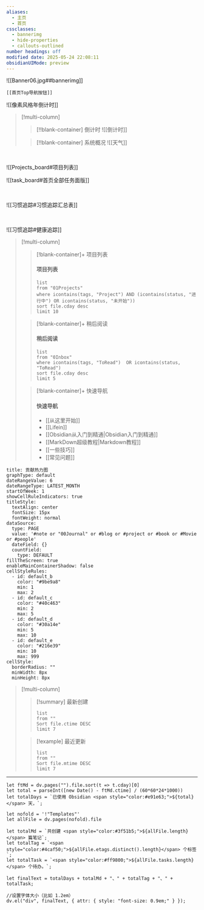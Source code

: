 ```yaml
---
aliases:
  - 主页
  - 首页
cssclasses:
  - bannerimg
  - hide-properties
  - callouts-outlined
number headings: off
modified date: 2025-05-24 22:08:11
obsidianUIMode: preview
---
```

![[Banner06.jpg##bannerimg]]
```meta-bind-embed
[[首页Top导航按钮]]
```

![[像素风格年倒计时]]
> [!multi-column]
> > [!!blank-container] 倒计时
>> ![[倒计时]]
>
>>[!!blank-container] 系统概况
>> ![[天气]]
>> 
>

<br>

![[Projects_board#项目列表]]


![[task_board#首页全部任务面版]]

<br>

![[习惯追踪#习惯追踪汇总表]]


<br>

![[习惯追踪#健康追踪]]

> [!multi-column]
>
>> [!blank-container]+ 项目列表
>> #### 项目列表
>> ```dataview
>> list
>> from "01Projects"
>> where icontains(tags, "Project") AND (icontains(status, "进行中") OR icontains(status, "未开始"))
>> sort file.cday desc
>> limit 10
>> ```
>
>> [!blank-container]+ 稍后阅读
>> #### 稍后阅读
>> ```dataview
>> list
>> from "0Inbox"
>> where icontains(tags, "ToRead")  OR icontains(status, "ToRead")
>> sort file.cday desc
>> limit 5
>> ```
>
>> [!blank-container]+ 快速导航
>> #### 快速导航
>> - [[从这里开始]]
>> - [[Lifein]]
>> - [[Obsidian从入门到精通|Obsidian入门到精通]]
>> - [[MarkDown超级教程|Markdown教程]]
>> - [[一些技巧]]
>> - [[常见问题]]
>


```contributionGraph
title: 贡献热力图
graphType: default
dateRangeValue: 6
dateRangeType: LATEST_MONTH
startOfWeek: 1
showCellRuleIndicators: true
titleStyle:
  textAlign: center
  fontSize: 15px
  fontWeight: normal
dataSource:
  type: PAGE
  value: '#note or "00Journal" or #blog or #project or #book or #Movie or #people'
  dateField: {}
  countField:
    type: DEFAULT
fillTheScreen: true
enableMainContainerShadow: false
cellStyleRules:
  - id: default_b
    color: "#9be9a8"
    min: 1
    max: 2
  - id: default_c
    color: "#40c463"
    min: 2
    max: 5
  - id: default_d
    color: "#30a14e"
    min: 5
    max: 10
  - id: default_e
    color: "#216e39"
    min: 10
    max: 999
cellStyle:
  borderRadius: ""
  minWidth: 8px
  minHeight: 8px

```

> [!multi-column]
> > [!summary] 最新创建
>> ```dataview
>> list
>> from ""
>> Sort file.ctime DESC
>> limit 7
>> ```
>
>> [!example] 最近更新
>> ```dataview
>> list
>> from ""
>> Sort file.mtime DESC
>> limit 7
>>```
>

---
```dataviewjs
let ftMd = dv.pages("").file.sort(t => t.cday)[0]
let total = parseInt([new Date() - ftMd.ctime] / (60*60*24*1000))
let totalDays = `已使用 Obsidian <span style="color:#e91e63;">${total}</span> 天，`;

let nofold = '!"Templates"'
let allFile = dv.pages(nofold).file

let totalMd = `共创建 <span style="color:#3f51b5;">${allFile.length}</span> 篇笔记`;
let totalTag = `<span style="color:#4caf50;">${allFile.etags.distinct().length}</span> 个标签`;
let totalTask = `<span style="color:#ff9800;">${allFile.tasks.length}</span> 个待办。`;

let finalText = totalDays + totalMd + "、" + totalTag + "、" + totalTask;

//设置字体大小（比如 1.2em）
dv.el("div", finalText, { attr: { style: "font-size: 0.9em;" } });
```
